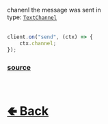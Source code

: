 chanenl the message was sent in<br>
type: [`TextChannel`](https://github.com/paigeroid/noscord.js/wiki/Types.TextChannel)<br><br>
```js
client.on("send", (ctx) => {
    ctx.channel;
});
```

### [source](https://github.com/paigeroid/noscord.js/blob/main/src/Services/TypeService/types/Message/custard/apply.js)


<br> <h1> [🢀 Back](https://github.com/paigeroid/noscord.js/wiki/Types.Message) </h1>